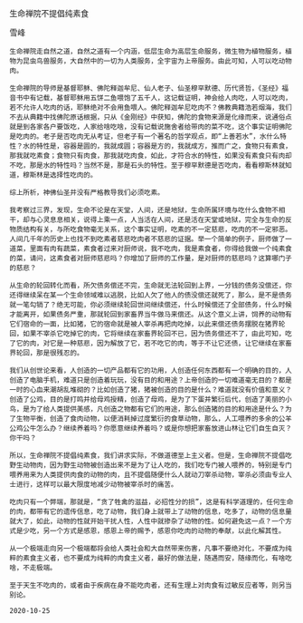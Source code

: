 生命禅院不提倡纯素食

雪峰


    生命禅院走自然之道，自然之道有一个内涵，低层生命为高层生命服务，微生物为植物服务，植物为昆虫鸟兽服务，大自然中的一切为人类服务，全宇宙为上帝服务。由此可知，人可以吃动物肉。

    生命禅院的导师是基督耶稣、佛陀释迦牟尼、仙人老子、仙圣穆罕默德、历代贤哲，《圣经》福音书中有记载，基督耶稣用五饼二鱼喂饱了五千人，这记载证明，神会给人肉吃，人可以吃肉，若不允许人吃肉的话，耶稣绝对不会用鱼喂人。佛陀释迦牟尼吃肉不？佛教典籍浩若烟海，我们不去从典籍中找佛陀原话根据，只从《金刚经》中获知，佛陀的食物来源是化缘而来，说通俗点就是到各家各户要饭吃，人家给啥吃啥，没有记载说施舍者给带肉的菜不吃，这个事实证明佛陀是吃肉的。老子是否吃肉无从考证，但老子有一个著名的哲学观点，即“上善若水”，水什么特性？水的特性是，容器是圆的，我就成圆；容器是方的，我就成方，推而广之，食物只有素食，那我就吃素食；食物只有肉食，那我就吃肉食，如此，才符合水的特性，如果没有素食只有肉却不吃，那是水的特性吗？当然不是，那是石头的特性。至于穆罕默德是否吃肉，看看穆斯林就知道，穆斯林是选择性吃肉的。

    综上所析，神佛仙圣并没有严格教导我们必须吃素。

    我考察过三界，发现，生命不论是在天堂，人间，还是地狱，生命所属环境与吃什么食物不相干，却与心灵息息相关，说得上乘一点，人当活在人间，还是活在天堂或地狱，完全与生命的反物质结构有关，与所吃食物毫无关系，这个事实证明，吃素的不一定慈悲，吃肉的不一定邪恶。人间几千年的历史上也找不到吃素者慈悲吃肉者不慈悲的证据。举一个简单的例子，厨师做了一道菜，里面有肉有蔬菜，素食者过来对厨师说，我不吃肉，我是素食者，你得给我做一个纯素食的菜，请问，这素食者对厨师慈悲吗？你增加了厨师的工作量，是对厨师的慈悲吗？这算哪门子的慈悲？

    从生命的轮回转化而看，所欠债务偿还不完，生命就无法轮回到上界，一分钱的债务没偿还，你还得继续呆在某一个生命领域难以逃脱，比如人欠了他人的债没偿还就死了，那么，是不是债务就一笔勾销了？绝无可能，你必须继续轮回世间继续偿还，什么时候偿还了全部债务，什么时候才能离开，如果债务严重，那就轮回到家畜界当牛做马来偿还。从这个意义上讲，饲养的动物有它们宿命的一面，比如猪，它的宿命就是被人宰杀再把肉吃掉，以此来偿还债务摆脱在猪界轮回，如果不宰杀它吃掉它的肉，它将继续在家畜界轮回不已，因为债务偿还不了，由此可知，吃了它的肉，对它是一种慈悲，因为解放了它，若不吃它的肉，等于不让它还债，让它继续在家畜界轮回，那是很残忍的。

    我们从创世论来看，人创造的一切产品都有它的功用，人创造任何东西都有一个明确的目的，人创造了电脑手机，难道只是创造着玩玩，没有目的和用途？上帝创造的一切难道毫无目的？都是一时的心血来潮胡乱堆砌的？比如创造了猪，猪被创造的目的是什么？难道就没有价值和意义？创造了公鸡，目的是打鸣并给母鸡授精，创造了母鸡，是为了下蛋并繁衍后代，创造了美丽的小鸟，是为了给人类提供美感，凡创造之物都有它们的用途，那么创造猪的目的和用途是什么？为了生物平衡，创造了食肉动物，以便消耗掉过度繁衍的食草动物，那么，人工喂养的多余的公羊公鸡公牛怎么办？继续养着吗？你愿意继续养着吗？或是你想把家畜放进山林让它们自生自灭？你干吗？

    所以，生命禅院不提倡纯素食，我们讲求实际，不做道德至上主义者。但是，生命禅院不提倡吃野生动物肉，因为野生动物被创造出来不是为了让人吃的，我们吃专门被人喂养的，特别是专门喂养用来为人类提供肉食的动物的肉，且不提倡随便什么人就动刀宰杀动物，宰杀必须由专业人士进行，这样可以最大限度地减少动物被宰杀时的痛苦。

    吃肉只有一个弊端，那就是，“贪了牲禽的滋益，必招性分的损”，这是有科学道理的，任何生命的肉，都带有它的遗传信息，吃了动物，我们身上就带上了动物的信息，吃多了，动物的信息量就大了，如此，动物的性就开始干扰人性，人性中就掺杂了动物的性。如何避免这一点？一个方式是少吃，另一个方式是感恩，感恩上帝的赐予，感恩你吃肉的动物的奉献，以此化解其性。

    从一个极端走向另一个极端都将会给人类社会和大自然带来伤害，凡事不要绝对化，不要成为纯粹的素食主义者，也不要成为纯粹的肉食主义者，最好的做法是，随遇而安，随缘而化，有啥吃啥，不走极端。

    至于天生不吃肉的，或者由于疾病在身不能吃肉者，还有生理上对肉食有过敏反应者等，则另当别论。

    2020-10-25



